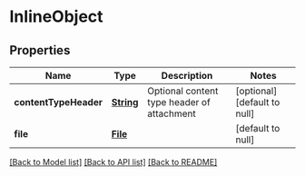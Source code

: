 # InlineObject
## Properties

Name | Type | Description | Notes
------------ | ------------- | ------------- | -------------
**contentTypeHeader** | [**String**](string) | Optional content type header of attachment | [optional] [default to null]
**file** | [**File**](file) |  | [default to null]

[[Back to Model list]](../README#documentation-for-models) [[Back to API list]](../README#documentation-for-api-endpoints) [[Back to README]](../README)

